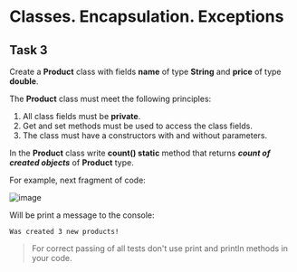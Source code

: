 # Classes. Encapsulation. Exceptions
## Task 3

Create a **Product** class with fields **name** of type **String** and **price** of type **double**.

The **Product** class must meet the following principles:

1. All class fields must be **private**.
2. Get and set methods must be used to access the class fields.
3. The class must have a constructors with and without parameters.

In the **Product** class write **count() static** method that returns ***count of created objects*** of **Product** type.

For example, next fragment of code:

![image](https://github.com/user-attachments/assets/200e0e02-84b9-492c-b7dc-4ce26c5dbf8e)


Will be print a message to the console:
```
Was created 3 new products!
```

> For correct passing of all tests don't use print and println methods in your code.
